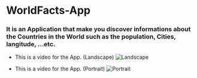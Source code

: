 # WorldFacts-App

### It is an Application that make you discover informations about the Countries in the World such as the population, Cities, langitude, ...etc.

- This is a video for the App. (Landscape)
![Landscape](https://github.com/aya155/Chocolate-Team/blob/Develope/Videos/animation.gif)

- This is a video for the App. (Portrait)
![Portrait](https://github.com/aya155/Chocolate-Team/blob/Develope/Videos/animation.gif%20(2))

